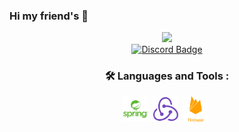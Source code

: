### Hi my friend's :watermelon:	
<div id="header" align="center">
<img src="https://media.giphy.com/media/SRO0ZwmImic0/giphy.gif?cid=82a1493bon1ah9qy4zd0xvhmlslo4rtwjmiaxf40oi48jsq8&ep=v1_gifs_trending&rid=giphy.gif&ct=g" width="700"/>
</div>
<div id="badges">
</a>
<div id="header" align="center"> 
<a href="https://discord.com/channels/@barryfostere">
<img src="https://img.shields.io/badge/Discord-black?style=for-the-badge&logo=discord&logoColor=white" alt="Discord Badge"/>
</a>


  ### :hammer_and_wrench: Languages and Tools :
  <div>
  <img src="https://github.com/devicons/devicon/blob/master/icons/spring/spring-original-wordmark.svg" title="Spring" alt="Spring" width="40" height="40"/>&nbsp;
  <img src="https://github.com/devicons/devicon/blob/master/icons/redux/redux-original.svg" title="Redux" alt="Redux " width="40" height="40"/>&nbsp;
  <img src="https://github.com/devicons/devicon/blob/master/icons/firebase/firebase-plain-wordmark.svg" title="Firebase" alt="Firebase" width="40" height="40"/>&nbsp;
  </div> 
